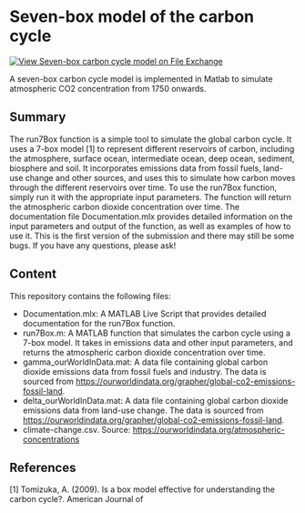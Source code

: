# Seven-box model of the carbon cycle

[![View Seven-box carbon cycle model on File Exchange](https://www.mathworks.com/matlabcentral/images/matlab-file-exchange.svg)](https://se.mathworks.com/matlabcentral/fileexchange/128979-seven-box-carbon-cycle-model)

A seven-box carbon cycle model is implemented in Matlab to simulate atmospheric CO2 concentration from 1750 onwards.

## Summary

The run7Box function is a simple tool to simulate the global carbon cycle. It uses a 7-box model [1] to represent different reservoirs of carbon, including the atmosphere, surface ocean, intermediate ocean, deep ocean, sediment, biosphere and soil. It incorporates emissions data from fossil fuels, land-use change and other sources, and uses this to simulate how carbon moves through the different reservoirs over time. To use the run7Box function, simply run it with the appropriate input parameters. The function will return the atmospheric carbon dioxide concentration over time. The documentation file Documentation.mlx provides detailed information on the input parameters and output of the function, as well as examples of how to use it. This is the first version of the submission and there may still be some bugs. If you have any questions, please ask!


## Content

This repository contains the following files:

- Documentation.mlx: A MATLAB Live Script that provides detailed documentation for the run7Box function.
- run7Box.m: A MATLAB function that simulates the carbon cycle using a 7-box model. It takes in emissions data and other input parameters, and returns the atmospheric carbon dioxide concentration over time.
- gamma_ourWorldInData.mat: A data file containing global carbon dioxide emissions data from fossil fuels and industry. The data is sourced from https://ourworldindata.org/grapher/global-co2-emissions-fossil-land.
- delta_ourWorldInData.mat: A data file containing global carbon dioxide emissions data from land-use change. The data is sourced from https://ourworldindata.org/grapher/global-co2-emissions-fossil-land.
- climate-change.csv. Source: https://ourworldindata.org/atmospheric-concentrations


## References

[1] Tomizuka, A. (2009). Is a box model effective for understanding the carbon cycle?. American Journal of
